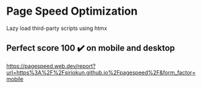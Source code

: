 # Page Speed Optimization
Lazy load third-party scripts using htmx

## Perfect score 100 ✔️ on mobile and desktop


https://pagespeed.web.dev/report?url=https%3A%2F%2Fsiriokun.github.io%2Fpagespeed%2F&form_factor=mobile
